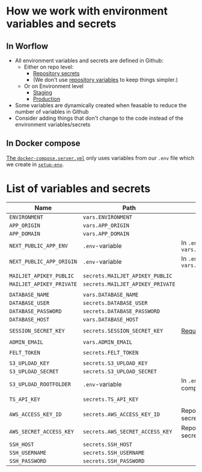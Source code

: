 # How we work with environment variables and secrets

## In Worflow

- All environment variables and secrets are defined in Github:
  - Either on repo level:
    - [Repository secrets](https://github.com/FixMyBerlin/trassenscout/settings/secrets/actions)
    - (We don't use [repository variables](https://github.com/FixMyBerlin/trassenscout/settings/variables/actions) to keep things simpler.)
  - Or on Environment level
    - [Staging](https://github.com/FixMyBerlin/trassenscout/settings/environments/2395297920/edit#environment-secrets)
    - [Production](https://github.com/FixMyBerlin/trassenscout/settings/environments/2395358496/edit#environment-secrets)
- Some variables are dynamically created when feasable to reduce the number of variables in Github
- Consider adding things that don't change to the code instead of the environment variables/secrets

## In Docker compose

[The `docker-compose.server.yml`](../docker-compose.server.yml) only uses variables from our `.env` file which we create in [`setup-env`](./workflows/setup-env.yml).

# List of variables and secrets

| Name                     | Path                             | Notes                                   |
| ------------------------ | -------------------------------- | --------------------------------------- |
| `ENVIRONMENT`            | `vars.ENVIRONMENT`               |                                         |
| `APP_ORIGIN`             | `vars.APP_ORIGIN`                |                                         |
| `APP_DOMAIN`             | `vars.APP_DOMAIN`                |                                         |
| `NEXT_PUBLIC_APP_ENV`    | `.env`-variable                  | In `.env` as `vars.ENVIRONMENT`         |
| `NEXT_PUBLIC_APP_ORIGIN` | `.env`-variable                  | In `.env` as `vars.APP_ORIGIN`          |
|                          |                                  |                                         |
| `MAILJET_APIKEY_PUBLIC`  | `secrets.MAILJET_APIKEY_PUBLIC`  |                                         |
| `MAILJET_APIKEY_PRIVATE` | `secrets.MAILJET_APIKEY_PRIVATE` |                                         |
|                          |                                  |                                         |
| `DATABASE_NAME`          | `vars.DATABASE_NAME`             |                                         |
| `DATABASE_USER`          | `secrets.DATABASE_USER`          |                                         |
| `DATABASE_PASSWORD`      | `secrets.DATABASE_PASSWORD`      |                                         |
| `DATABASE_HOST`          | `vars.DATABASE_HOST`             |                                         |
|                          |                                  |                                         |
| `SESSION_SECRET_KEY`     | `secrets.SESSION_SECRET_KEY`     | [Required by Blitz][session-secret-key] |
|                          |                                  |                                         |
| `ADMIN_EMAIL`            | `vars.ADMIN_EMAIL`               |                                         |
|                          |                                  |                                         |
| `FELT_TOKEN`             | `secrets.FELT_TOKEN`             |                                         |
|                          |                                  |                                         |
| `S3_UPLOAD_KEY`          | `secrets.S3_UPLOAD_KEY`          |                                         |
| `S3_UPLOAD_SECRET`       | `secrets.S3_UPLOAD_SECRET`       |                                         |
| `S3_UPLOAD_ROOTFOLDER`   | `.env`-variable                  | In `.env` as composit value             |
|                          |                                  |                                         |
| `TS_API_KEY`             | `secrets.TS_API_KEY`             |                                         |
|                          |                                  |                                         |
| `AWS_ACCESS_KEY_ID`      | `secrets.AWS_ACCESS_KEY_ID`      | Repository secret                       |
| `AWS_SECRET_ACCESS_KEY`  | `secrets.AWS_SECRET_ACCESS_KEY`  | Repository secret                       |
| `SSH_HOST`               | `secrets.SSH_HOST`               |                                         |
| `SSH_USERNAME`           | `secrets.SSH_USERNAME`           |                                         |
| `SSH_PASSWORD`           | `secrets.SSH_PASSWORD`           |                                         |

[session-secret-key]: https://blitzjs.com/docs/auth-setup#production-deployment-requirements
